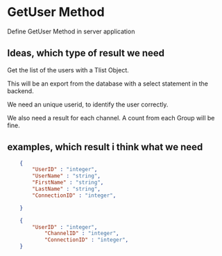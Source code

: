 # GetUser Method
Define GetUser Method in server application

## Ideas, which type of result we need

Get the list of the users with a Tlist Object.

This will be an export from the database with a select statement in the backend.

We need an unique userid, to identify the user correctly.

We also need a result for each channel. A count from each Group will be fine.

## examples, which result i think what we need

```JSON
	{
		"UserID" : "integer",
		"UserName" : "string",
		"FirstName" : "string",
		"LastName" : "string",
		"ConnectionID" : "integer",

	}
```
```JSON
	{
		"UserID" : "integer",
    		"ChannelID" : "integer",
    		"ConnectionID" : "integer",
	}
		
```
